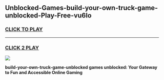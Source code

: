 
## Unblocked-Games-build-your-own-truck-game-unblocked-Play-Free-vu6lo
<h3>
<a href="https://premium76.site?title=build-your-own-truck-game-unblocked&ref=23A">CLICK TO PLAY</a></h3>
<hr>

<h3>
<a href="https://premium76.site?title=build-your-own-truck-game-unblocked&ref=23A">CLICK 2 PLAY</a>
  
</h3>

<a href="https://premium76.site?title=build-your-own-truck-game-unblocked&ref=23A"><img src="https://clearcache.store/games.png"></a>


**build-your-own-truck-game-unblocked games unblocked: Your Gateway to Fun and Accessible Online Gaming**
